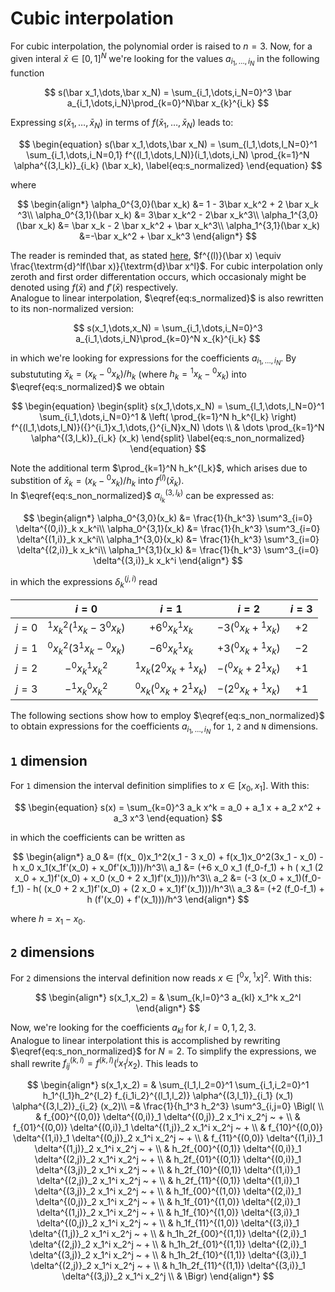 # Cubic interpolation

For cubic interpolation, the polynomial order is raised to $n=3$. Now, for a
given interal $\bar x \in [0, 1]^N$ we're looking for the values
$a_{i_1,\dots,i_N}$ in the following function

$$
s(\bar x_1,\dots,\bar x_N) = \sum_{i_1,\dots,i_N=0}^3 \bar a_{i_1,\dots,i_N}\prod_{k=0}^N\bar x_{k}^{i_k}
$$

Expressing $s(\bar x_1,\dots,\bar x_N)$ in terms of $f(\bar x_1,\dots,\bar x_N)$
leads to:

$$
\begin{equation}
s(\bar x_1,\dots,\bar x_N) = \sum_{l_1,\dots,l_N=0}^1 \sum_{i_1,\dots,i_N=0,1} f^{(l_1,\dots,l_N)}(i_1,\dots,i_N) \prod_{k=1}^N \alpha^{(3,l_k)}_{i_k} (\bar x_k), \label{eq:s_normalized}
\end{equation}
$$

where

$$
\begin{align*}
\alpha_0^{3,0}(\bar x_k) &= 1 - 3\bar x_k^2 + 2 \bar x_k ^3\\
\alpha_0^{3,1}(\bar x_k) &= 3\bar x_k^2 - 2\bar x_k^3\\
\alpha_1^{3,0}(\bar x_k) &= \bar x_k - 2 \bar x_k^2 + \bar x_k^3\\
\alpha_1^{3,1}(\bar x_k) &=-\bar x_k^2 + \bar x_k^3
\end{align*}
$$

The reader is reminded that, as stated [here](index.md), $f^{(l)}(\bar x) \equiv
\frac{\textrm{d}^lf(\bar x)}{\textrm{d}\bar x^l}$. For cubic interpolation only
zeroth and first order differentation occurs, which occasionaly might be denoted
using $f(\bar x)$ and $f'(\bar x)$ respectively.  
Analogue to linear interpolation, $\eqref{eq:s_normalized}$ is also rewritten to its non-normalized version:

$$
s(x_1,\dots,x_N) = \sum_{i_1,\dots,i_N=0}^3 a_{i_1,\dots,i_N}\prod_{k=0}^N x_{k}^{i_k}
$$

in which we're looking for expressions for the coefficients $a_{i_1,\dots,i_N}$.
By substututing $\bar x_k = (x_k - {}^0x_k)/h_k$ (where $h_k={}^1x_k-{}^0x_k$)
into $\eqref{eq:s_normalized}$ we obtain

$$
\begin{equation}
\begin{split}
s(x_1,\dots,x_N) = \sum_{l_1,\dots,l_N=0}^1 \sum_{i_1,\dots,i_N=0}^1 &
\left( \prod_{k=1}^N h_k^{l_k} \right) f^{(l_1,\dots,l_N)}({}^{i_1}x_1,\dots,{}^{i_N}x_N) \dots \\
& \dots \prod_{k=1}^N \alpha^{(3,l_k)}_{i_k} (x_k)
\end{split} \label{eq:s_non_normalized}
\end{equation}
$$

Note the additional term $\prod_{k=1}^N h_k^{l_k}$, which arises due to
substition of $\bar x_k = (x_k - {}^0x_k)/h_k$ into $f^{(l)}(\bar x_k)$.  
In $\eqref{eq:s_non_normalized}$ $\alpha_{i_k}^{(3,l_k)}$ can be expressed as:

$$
\begin{align*}
\alpha_0^{3,0}(x_k) &= \frac{1}{h_k^3} \sum^3_{i=0} \delta^{(0,i)}_k x_k^i\\
\alpha_0^{3,1}(x_k) &= \frac{1}{h_k^3} \sum^3_{i=0} \delta^{(1,i)}_k x_k^i\\
\alpha_1^{3,0}(x_k) &= \frac{1}{h_k^3} \sum^3_{i=0} \delta^{(2,i)}_k x_k^i\\
\alpha_1^{3,1}(x_k) &= \frac{1}{h_k^3} \sum^3_{i=0} \delta^{(3,i)}_k x_k^i
\end{align*}
$$

in which the expressions $\delta^{(j,i)}_k$ read

|   | $i=0$ | $i=1$ | $i=2$ | $i=3$ |
|--:|:-----:|:-----:|:-----:|:-----:|
| $j=0$ | ${}^1x_k^2({}^1x_k-3{}^0x_k)$ | $+6{}^0x_k{}^1x_k$ | $-3({}^0x_k+{}^1x_k)$ | $+2$ |
| $j=1$ | ${}^0x_k^2(3{}^1x_k-{}^0x_k)$ | $-6{}^0x_k{}^1x_k$ | $+3({}^0x_k+{}^1x_k)$ | $-2$ |
| $j=2$ | $-{}^0x_k{}^1x_k^2$ | ${}^1x_k(2{}^0x_k+{}^1x_k)$ | $-({}^0x_k+2{}^1x_k)$ | $+1$ |
| $j=3$ | $-{}^1x_k{}^0x_k^2$ | ${}^0x_k({}^0x_k+2{}^1x_k)$ | $-(2{}^0x_k+{}^1x_k)$ | $+1$ |

The following sections show how to employ $\eqref{eq:s_non_normalized}$ to
obtain expressions for the coefficients $a_{i_1,\dots,i_N}$ for `1`, `2` and `N`
dimensions.

## `1` dimension

For `1` dimension the interval definition simplifies to $x \in [x_0, x_1]$. With
this:

$$
\begin{equation}
s(x) = \sum_{k=0}^3 a_k x^k =  a_0 + a_1 x + a_2 x^2 + a_3 x^3
\end{equation}
$$

in which the coefficients can be written as

$$
\begin{align*}
a_0 &= (f(x_ 0)x_1^2(x_1 - 3 x_0) + f(x_1)x_0^2(3x_1 - x_0) - h x_0 x_1(x_1f'(x_0) +  x_0f'(x_1)))/h^3\\
a_1 &= (+6 x_0 x_1 (f_0-f_1) + h ( x_1 (2 x_0 + x_1)f'(x_0) + x_0 (x_0 + 2 x_1)f'(x_1)))/h^3\\
a_2 &= (-3 (x_0 + x_1)(f_0-f_1) - h( (x_0 + 2 x_1)f'(x_0) + (2 x_0 + x_1)f'(x_1)))/h^3\\
a_3 &= (+2 (f_0-f_1) + h (f'(x_0) + f'(x_1)))/h^3
\end{align*}
$$

where $h = x_1 - x_0$.

## `2` dimensions

For `2` dimensions the interval definition now reads $x \in [{}^0x, {}^1x]^2$.
With this:

$$
\begin{align*}
s(x_1,x_2) = & \sum_{k,l=0}^3 a_{kl} x_1^k x_2^l
\end{align*}
$$

Now, we're looking for the coefficients $a_{kl}$ for $k,l=0,1,2,3$.  
Analogue to linear interpolationt this is accomplished by rewriting
$\eqref{eq:s_non_normalized}$ for $N=2$. To simplify the expressions, we shall
rewrite $f_{ij}^{(k,l)} = f^{(k,l)}({}^{i}x_1{}^{j}x_2)$. This leads
to

$$
\begin{align*}
s(x_1,x_2) = & \sum_{l_1,l_2=0}^1 \sum_{i_1,i_2=0}^1 
 h_1^{l_1}h_2^{l_2} f_{i_1i_2}^{(l_1,l_2)} \alpha^{(3,l_1)}_{i_1} (x_1) \alpha^{(3,l_2)}_{i_2} (x_2)\\
=& \frac{1}{h_1^3 h_2^3} \sum^3_{i,j=0} \Bigl( \\ 
 & f_{00}^{(0,0)} \delta^{(0,i)}_1 \delta^{(0,j)}_2 x_1^i x_2^j ~ + \\
 & f_{01}^{(0,0)} \delta^{(0,i)}_1 \delta^{(1,j)}_2 x_1^i x_2^j ~ + \\
 & f_{10}^{(0,0)} \delta^{(1,i)}_1 \delta^{(0,j)}_2 x_1^i x_2^j ~ + \\
 & f_{11}^{(0,0)} \delta^{(1,i)}_1 \delta^{(1,j)}_2 x_1^i x_2^j ~ + \\
 & h_2f_{00}^{(0,1)} \delta^{(0,i)}_1 \delta^{(2,j)}_2 x_1^i x_2^j ~ + \\
 & h_2f_{01}^{(0,1)} \delta^{(0,i)}_1 \delta^{(3,j)}_2 x_1^i x_2^j ~ + \\
 & h_2f_{10}^{(0,1)} \delta^{(1,i)}_1 \delta^{(2,j)}_2 x_1^i x_2^j ~ + \\
 & h_2f_{11}^{(0,1)} \delta^{(1,i)}_1 \delta^{(3,j)}_2 x_1^i x_2^j ~ + \\
 & h_1f_{00}^{(1,0)} \delta^{(2,i)}_1 \delta^{(0,j)}_2 x_1^i x_2^j ~ + \\
 & h_1f_{01}^{(1,0)} \delta^{(2,i)}_1 \delta^{(1,j)}_2 x_1^i x_2^j ~ + \\
 & h_1f_{10}^{(1,0)} \delta^{(3,i)}_1 \delta^{(0,j)}_2 x_1^i x_2^j ~ + \\
 & h_1f_{11}^{(1,0)} \delta^{(3,i)}_1 \delta^{(1,j)}_2 x_1^i x_2^j ~ + \\
 & h_1h_2f_{00}^{(1,1)} \delta^{(2,i)}_1 \delta^{(2,j)}_2 x_1^i x_2^j ~ + \\
 & h_1h_2f_{01}^{(1,1)} \delta^{(2,i)}_1 \delta^{(3,j)}_2 x_1^i x_2^j ~ + \\
 & h_1h_2f_{10}^{(1,1)} \delta^{(3,i)}_1 \delta^{(2,j)}_2 x_1^i x_2^j ~ + \\
 & h_1h_2f_{11}^{(1,1)} \delta^{(3,i)}_1 \delta^{(3,j)}_2 x_1^i x_2^j \\
& \Bigr)
\end{align*}
$$
